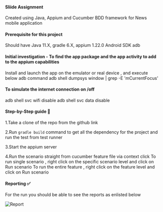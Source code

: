#### Sliide Assignment
Created using Java, Appium and Cucumber BDD framework for News mobile application

#### Prerequisite for this project
Should have Java 11.X, gradle 6.X, appium 1.22.0 
Android SDK
adb

#### Initial investigation - To find the app package and the app activity to add to the appium capabilities 
Install  and launch the app on the emulator or real device , and execute below adb command
adb shell dumpsys window | grep -E 'mCurrentFocus' 

#### To simulate the internet connection on /off
adb shell svc wifi disable
adb shell svc data disable

#### Step-by-Step guide 📜 <br>

1.Take a clone of the repo from the github link

2.Run ```gradle build``` command to get all the dependency for the project and run the test from test runner

3.Start the appium server

4.Run the scenario straight from cucumber feature file via context click
To run single scenario , right click on the specific scenario level and click on Run scenario
To run the entire feature , right click on the feature level and click on Run scenario


#### Reporting ✅

For the run you should be able to see the reports as enlisted below

![Report](mobile_report.png)



